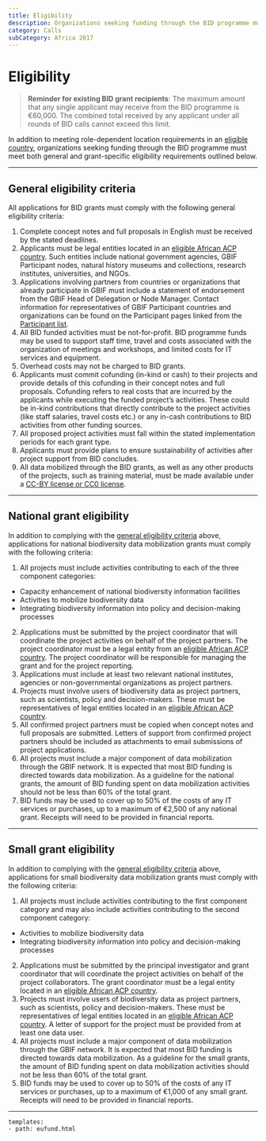 ```yaml
---
title: Eligibility
description: Organizations seeking funding through the BID programme must meet both general and grant-specific eligibility requirements.
category: Calls
subCategory: Africa 2017
---
```

# Eligibility

> **Reminder for existing BID grant recipients**: The maximum amount that any single applicant may receive from the BID programme is €60,000. The combined total received by any applicant under all rounds of BID calls cannot exceed this limit.

In addition to meeting role-dependent location requirements in an [eligible country](../eligible-countries), organizations seeking funding through the BID programme must meet both general and grant-specific eligibility requirements outlined below. 

<!-- toc -->
<!-- tocstop -->

-----------------------

## General eligibility criteria<a name="general"></a>

All applications for BID grants must comply with the following general eligibility criteria:

1. Complete concept notes and full proposals in English must be received by the stated deadlines.
2. Applicants must be legal entities located in an [eligible African ACP country](../eligible-countries). Such entities include national government agencies, GBIF Participant nodes, natural history museums and collections, research institutes, universities, and NGOs.
3. Applications involving partners from countries or organizations that already participate in GBIF must include a statement of endorsement from the GBIF Head of Delegation or Node Manager. Contact information for representatives of GBIF Participant countries and organizations can be found on the Participant pages linked from the [Participant list](http://www.gbif.org/participation/participant-list).
4. All BID funded activities must be not-for-profit. BID programme funds may be used to support staff time, travel and costs associated with the organization of meetings and workshops, and limited costs for IT services and equipment.
5. Overhead costs may not be charged to BID grants.
6. Applicants must commit cofunding (in-kind or cash) to their projects and provide details of this cofunding in their concept notes and full proposals. Cofunding refers to real costs that are incurred by the applicants while executing the funded project’s activities. These could be in-kind contributions that directly contribute to the project activities (like staff salaries, travel costs etc.) or any in-cash contributions to BID activities from other funding sources.
7. All proposed project activities must fall within the stated implementation periods for each grant type.
8. Applicants must provide plans to ensure sustainability of activities after project support from BID concludes.
9. All data mobilized through the BID grants, as well as any other products of the projects, such as training material, must be made available under a [CC-BY license or CC0 license](http://www.gbif.org/newsroom/news/data-licensing-and-endorsement).

-----------------------

## National grant eligibility

In addition to complying with the [general eligibility criteria](#general) above, applications for national biodiversity data mobilization grants must comply with the following criteria:

1. All projects must include activities contributing to each of the three component categories:
  + Capacity enhancement of national biodiversity information facilities
  + Activities to mobilize biodiversity data
  + Integrating biodiversity information into policy and decision-making processes
2. Applications must be submitted by the project coordinator that will coordinate the project activities on behalf of the project partners. The project coordinator must be a legal entity from an [eligible African ACP country](../eligible-countries). The project coordinator will be responsible for managing the grant and for the project reporting.
3. Applications must include at least two relevant national institutes, agencies or non-governmental organizations as project partners.
4. Projects must involve users of biodiversity data as project partners, such as scientists, policy and decision-makers. These must be representatives of legal entities located in an [eligible African ACP country](../eligible-countries).
5. All confirmed project partners must be copied when concept notes and full proposals are submitted. Letters of support from confirmed project partners should be included as attachments to email submissions of project applications.
6. All projects must include a major component of data mobilization through the GBIF network. It is expected that most BID funding is directed towards data mobilization. As a guideline for the national grants, the amount of BID funding spent on data mobilization activities should not be less than 60% of the total grant.
7. BID funds may be used to cover up to 50% of the costs of any IT services or purchases, up to a maximum of €2,500 of any national grant. Receipts will need to be provided in financial reports.

-----------------------

## Small grant eligibility

In addition to complying with the [general eligibility criteria](#general) above, applications for small biodiversity data mobilization grants must comply with the following criteria:

1. All projects must include activities contributing to the first component category and may also include activities contributing to the second component category:
  + Activities to mobilize biodiversity data
  + Integrating biodiversity information into policy and decision-making processes
2. Applications must be submitted by the principal investigator and grant coordinator that will coordinate the project activities on behalf of the project collaborators. The grant coordinator must be a legal entity located in an [eligible African ACP country](../eligible-countries).
3. Projects must involve users of biodiversity data as project partners, such as scientists, policy and decision-makers. These must be representatives of legal entities located in an [eligible African ACP country](../eligible-countries). A letter of support for the project must be provided from at least one data user.
4. All projects must include a major component of data mobilization through the GBIF network. It is expected that most BID funding is directed towards data mobilization. As a guideline for the small grants, the amount of BID funding spent on data mobilization activities should not be less than 60% of the total grant.
5. BID funds may be used to cover up to 50% of the costs of any IT services or purchases, up to a maximum of €1,000 of any small grant. Receipts will need to be provided in financial reports.

--------

```styledYaml
templates:
- path: eufund.html
```

